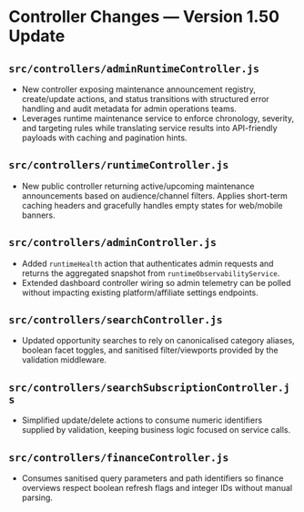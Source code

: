 # Controller Changes — Version 1.50 Update

## `src/controllers/adminRuntimeController.js`
- New controller exposing maintenance announcement registry, create/update actions, and status transitions with structured error
  handling and audit metadata for admin operations teams.
- Leverages runtime maintenance service to enforce chronology, severity, and targeting rules while translating service results
  into API-friendly payloads with caching and pagination hints.

## `src/controllers/runtimeController.js`
- New public controller returning active/upcoming maintenance announcements based on audience/channel filters. Applies short-term
  caching headers and gracefully handles empty states for web/mobile banners.

## `src/controllers/adminController.js`
- Added `runtimeHealth` action that authenticates admin requests and returns the aggregated snapshot from `runtimeObservabilityService`.
- Extended dashboard controller wiring so admin telemetry can be polled without impacting existing platform/affiliate settings endpoints.

## `src/controllers/searchController.js`
- Updated opportunity searches to rely on canonicalised category aliases, boolean facet toggles, and sanitised filter/viewports provided by the validation middleware.

## `src/controllers/searchSubscriptionController.js`
- Simplified update/delete actions to consume numeric identifiers supplied by validation, keeping business logic focused on service calls.

## `src/controllers/financeController.js`
- Consumes sanitised query parameters and path identifiers so finance overviews respect boolean refresh flags and integer IDs without manual parsing.
